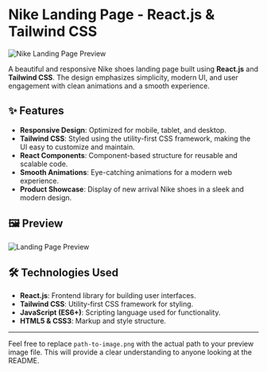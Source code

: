 # Nike Landing Page - React.js & Tailwind CSS

![Nike Landing Page Preview](./https://github.com/gautamk01/Nike-_Landing_page/blob/main/Screenshot%20from%202024-10-18%2022-35-46.png)

A beautiful and responsive Nike shoes landing page built using **React.js** and **Tailwind CSS**. The design emphasizes simplicity, modern UI, and user engagement with clean animations and a smooth experience.

## ✨ Features

- **Responsive Design**: Optimized for mobile, tablet, and desktop.
- **Tailwind CSS**: Styled using the utility-first CSS framework, making the UI easy to customize and maintain.
- **React Components**: Component-based structure for reusable and scalable code.
- **Smooth Animations**: Eye-catching animations for a modern web experience.
- **Product Showcase**: Display of new arrival Nike shoes in a sleek and modern design.

## 🖼️ Preview

![Landing Page Preview](./path-to-image.png)

## 🛠️ Technologies Used

- **React.js**: Frontend library for building user interfaces.
- **Tailwind CSS**: Utility-first CSS framework for styling.
- **JavaScript (ES6+)**: Scripting language used for functionality.
- **HTML5 & CSS3**: Markup and style structure.



---

Feel free to replace `path-to-image.png` with the actual path to your preview image file. This will provide a clear understanding to anyone looking at the README.

